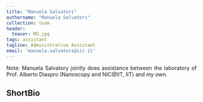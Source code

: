 ```yaml
---
title: "Manuela Salvatori"
authorname: "Manuela Salvatori"
collection: team
header:
  teaser: MS.jpg
tags: assistant
tagline: Administrative Assistant 
email: 'manuela.salvatori@iit.it'
---
```


<p align= "justify">
Note: Manuela Salvatory jointly does assistance between the laboratory of Prof. Alberto Diaspro (Nanoscopy and NIC@IIT, IIT) and my own.

<h2>ShortBio</h2>
<!--- Text --->

<!---{% include author-research-themes.html %}--->
<!---{% include team-member-collaborators.html %}--->
<!---{% include publication-list.html %}--->
